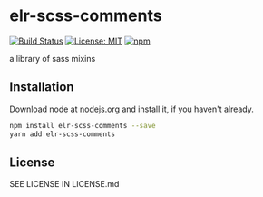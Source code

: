 # elr-scss-comments

[![Build Status](https://travis-ci.com/Beth3346/elr-scss-comments.svg?branch=master)](https://travis-ci.com/Beth3346/elr-scss-comments)
[![License: MIT](https://img.shields.io/badge/License-MIT-yellow.svg)](https://opensource.org/licenses/MIT)
[![npm](https://img.shields.io/npm/dm/elr-scss-comments.svg?style=flat)](https://www.npmjs.com/package/elr-scss-comments)

a library of sass mixins

## Installation

Download node at [nodejs.org](http://nodejs.org) and install it, if you haven't already.

```sh
npm install elr-scss-comments --save
yarn add elr-scss-comments
```

## License

SEE LICENSE IN LICENSE.md
